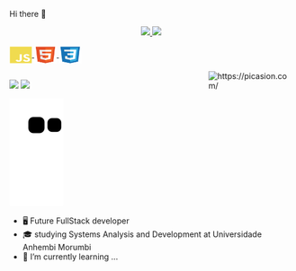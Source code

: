 Hi there 👋

<div align="center">
  <a href="https://github.com/Beatrizsf03">
  <img height="180em" src="https://github-readme-stats.vercel.app/api?username=Beatrizsf03&show_icons=true&theme=onedark&include_all_commits=true&count_private=true"/>
  <img height="140em" src="https://github-readme-stats.vercel.app/api/top-langs/?username=Beatrizsf03&layout=compact&langs_count=7&theme=onedark"/>
</div>
<div style="display: inline_block"><br>
  <img align="center" alt="Js" height="30" width="40" src="https://raw.githubusercontent.com/devicons/devicon/master/icons/javascript/javascript-plain.svg">
  <img align="center" alt="HTML" height="30" width="40" src="https://raw.githubusercontent.com/devicons/devicon/master/icons/html5/html5-original.svg">
  <img align="center" alt="CSS" height="30" width="40" src="https://raw.githubusercontent.com/devicons/devicon/master/icons/css3/css3-original.svg">
  
<img align="right" src="https://i.picasion.com/pic92/043b95191ddfca0ffd33a5122d2ccec2.gif" width="150" height="150" border-radius="50px" alt="https://picasion.com/" /></a>
</div>

  ##
 
<div> 

  <a href = "mailto:beatrizsouzaf.512@gmail.com"><img src="https://img.shields.io/badge/Gmail-D14836?style=for-the-badge&logo=gmail&logoColor=white" target="_blank"></a>
  <a href="https://www.linkedin.com/in/rafaella-ballerini-45875016a" target="_blank"><img src="https://img.shields.io/badge/-LinkedIn-%230077B5?style=for-the-badge&logo=linkedin&logoColor=white" target="_blank"></a> 
 
 
  ![Snake animation](https://github.com/Beatrizsf03/Beatrizsf03/blob/output/github-contribution-grid-snake.svg)
 
</div>




- 🖥️ Future FullStack developer
- 🎓 studying Systems Analysis and Development at Universidade Anhembi Morumbi
- 🌱 I’m currently learning ...




